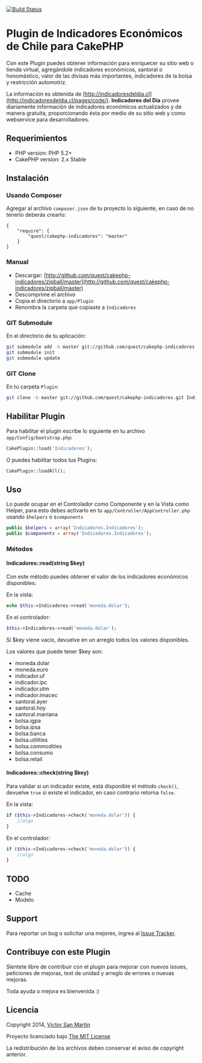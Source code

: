 [![Build Status](https://travis-ci.org/quest/cakephp-indicadores.svg?branch=dev)](https://travis-ci.org/quest/cakephp-indicadores)

# Plugin de Indicadores Económicos de Chile para CakePHP #

Con este Plugin puedes obtener información para enriquecer su sitio web o tienda virtual, agregándole indicadores económicos,
santoral o honomástico, valor de las divisas más importantes, indicadores de la bolsa y restricción automotriz.

La información es obtenida de [http://indicadoresdeldia.cl](http://indicadoresdeldia.cl/pages/code/).
**Indicadores del Día** provee diariamente información de indicadores económicos actualizados y de manera gratuita, proporcionando ésta
por medio de su sitio web y como webservice para desarrolladores.

## Requerimientos ##

* PHP version: PHP 5.2+
* CakePHP version: 2.x Stable

## Instalación ##

### Usando Composer ###

Agregar al archivo `composer.json` de tu proyecto lo siguiente, en caso de no tenerlo deberás crearlo:

```composer
{
    "require": {
        "quest/cakephp-indicadores": "master"
    }
}
```

### Manual ###

* Descargar: [http://github.com/quest/cakephp-indicadores/zipball/master](http://github.com/quest/cakephp-indicadores/zipball/master)
* Descomprime el archivo
* Copia el directorio a `app/Plugin`
* Renombra la carpeta que copiaste a `Indicadores`

### GIT Submodule ###

En el directorio de tu aplicación:

```bash
git submodule add -b master git://github.com/quest/cakephp-indicadores.git Plugin/Indicadores
git submodule init
git submodule update
```

### GIT Clone ###

En tu carpeta `Plugin`:

```bash
git clone -b master git://github.com/quest/cakephp-indicadores.git Indicadores
```

## Habilitar Plugin ##

Para habilitar el plugin escribe lo siguiente en tu archivo `app/Config/bootstrap.php`:

```php
CakePlugin::load('Indicadores');
```

O puedes habilitar todos tus Plugins:

```php
CakePlugin::loadAll();
```

## Uso ##

Lo puede ocupar en el Controlador como Componente y en la Vista como Helper, para esto debes activarlo en tu `app/Controller/AppController.php` usando `$helpers` o `$components`
```php
public $helpers = array('Indicadores.Indicadores');
public $components = array('Indicadores.Indicadores');
```

### Métodos ###

#### Indicadores::read(string $key) ####

Con este método puedes obtener el valor de los indicadores económicos disponibles:

En la vista:
```php
echo $this->Indicadores->read('moneda.dolar');
```

En el controlador:
```php
$this->Indicadores->read('moneda.dolar');
```

Si $key viene vacío, devuelve en un arreglo todos los valores disponibles.

Los valores que puede tener $key son:
* moneda.dolar
* moneda.euro
* indicador.uf
* indicador.ipc
* indicador.utm
* indicador.imacec
* santoral.ayer
* santoral.hoy
* santoral.maniana
* bolsa.igpa
* bolsa.ipsa
* bolsa.banca
* bolsa.utilities
* bolsa.commodities
* bolsa.consumo
* bolsa.retail

#### Indicadores::check(string $key) ####

Para validar si un indicador existe, está disponible el método `check()`, devuelve `true` si existe el indicador, en caso contrario retorna `false`.

En la vista:
```php
if ($this->Indicadores->check('moneda.dolar')) {
    //algo
}
```

En el controlador:
```php
if ($this->Indicadores->check('moneda.dolar')) {
    //algo
}
```

## TODO ##
* Cache
* Modelo

## Support ##

Para reportar un bug o solicitar una mejores, ingrea al [Issue Tracker](https://github.com/quest/cakephp-environment/issues).

## Contribuye con este Plugin ##

Sientete libre de contribuir con el plugin para mejorar con nuevos issues, peticiones de mejoras, test de unidad y arreglo de errores o nuevas mejoras.

Toda ayuda o mejora es bienvenida :)

## Licencia ##

Copyright 2014, [Victor San Martín](http://twitter.com/questchile)

Proyecto licenciado bajo [The MIT License](http://www.opensource.org/licenses/mit-license.php)

La redistribución de los archivos deben conservar el aviso de copyright anterior.
